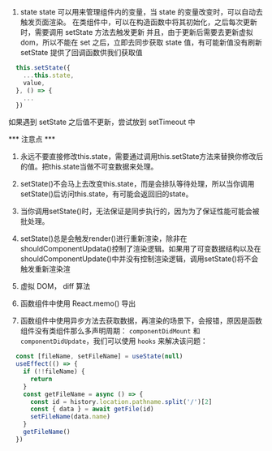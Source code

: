 
1. state 
  state 可以用来管理组件内的变量，当 state 的变量改变时，可以自动去触发页面渲染。
  在类组件中，可以在构造函数中将其初始化，之后每次更新时，需要调用 setState 方法去触发更新
  并且，由于更新后需要去更新虚拟dom，所以不能在 set 之后，立即去同步获取 state 值，有可能新值没有刷新
  setState 提供了回调函数供我们获取值

  ```js
    this.setState({
      ...this.state,
      value,
    }, () => {
      ...
    })
  ```

  如果遇到 setState 之后值不更新，尝试放到 setTimeout 中

  *** 注意点 ***

  1. 永远不要直接修改this.state，需要通过调用this.setState方法来替换你修改后的值。把this.state当做不可变数据来处理。
  2. setState()不会马上去改变this.state，而是会排队等待处理，所以当你调用setState()后访问this.state，有可能会返回旧的state。
  3. 当你调用setState()时，无法保证是同步执行的，因为为了保证性能可能会被批处理。
  4. setState()总是会触发render()进行重新渲染，除非在shouldComponentUpdata()控制了渲染逻辑。如果用了可变数据结构以及在shouldComponentUpdate()中并没有控制渲染逻辑，调用setState()将不会触发重新渲染渲

3. 虚拟 DOM， diff 算法


4. 函数组件中使用 React.memo() 导出

5. 函数组件中使用异步方法去获取数据，再渲染的场景下，会报错，原因是函数组件没有类组件那么多声明周期： `componentDidMount` 和 `componentDidUpdate`，我们可以使用 `hooks` 来解决该问题：

```js
  const [fileName, setFileName] = useState(null)
  useEffect(() => {
    if (!!fileName) {
      return
    }
    const getFileName = async () => {
      const id = history.location.pathname.split('/')[2]
      const { data } = await getFile(id)
      setFileName(data.name)
    }
    getFileName()
  })
```
